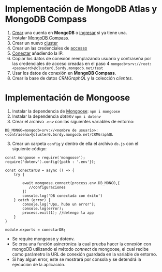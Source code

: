 # Implementación de MongoDB Atlas y MongoDB Compass
1. [Crear](https://www.mongodb.com/es/cloud/atlas/register) una cuenta en **MongoDB** o [ingresar](https://account.mongodb.com/account/login) si ya tiene una.
2. Instalar [MongoDB Compass](https://www.mongodb.com/try/download/compass).
3. Crear un nuevo [cluster](https://cloud.mongodb.com/v2/628c625a94093c26ba0b5732#clusters/pathSelector)
4. Crear un las credenciales de [accesso](https://cloud.mongodb.com/v2/628c625a94093c26ba0b5732#setup/access?includeToast=true)
5. [Conectar](https://cloud.mongodb.com/v2/628c625a94093c26ba0b5732#clusters/connect?clusterId=Cluster0) añadiendo la IP.
6. Copiar los datos de conexión reemplazando usuario y contraseña por las credenciales de acceso creadas en el paso 4 `mongodb+srv://root:<password>@cluster0.5srdy.mongodb.net/test`
7. Usar los datos de conexión en **MongoDB Compass**.
8. Crear la base de datos *CRMGraphQL* y la colección *clientes*.
# Implementación de Mongoose
1. Instalar la dependencia de [Mongoose](https://mongoosejs.com/): `npm i mongoose`
2. Instalar la dependencia *dotenv* `npm i dotenv`
3. Crear el archivo `.env` con las siguientes variables de entorno:
~~~
DB_MONGO=mongodb+srv://<nombre de usuario>:<contraseña>@cluster0.5srdy.mongodb.net/CRMGraphQL
~~~
3. Crear un carpeta `config` y dentro de ella el archivo `db.js` con el siguiente código:
~~~
const mongoose = require('mongoose');
require('dotenv').config({path : '.env'});

const conectarDB = async () => {
    try {

        await mongoose.connect(process.env.DB_MONGO,{
           //configuraciones
        })
        console.log('DB conectada con éxito')
    } catch (error) {
        console.log('Ups, hubo un error');
        console.log(error);
        process.exit(1); //detengo la app
    }
}

module.exports = conectarDB;
~~~
- Se require mongoose y dotenv.
- Se crea una función asincrónica la cual prueba hacer la conexión con mongoDB utilizando el método *connect* de mongoose, el cual recibe como parámetro la URL de conexión guardada en la variable de entorno.
- Si hay algun error, este se mostrará por consola y se detendrá la ejecución de la aplicación.